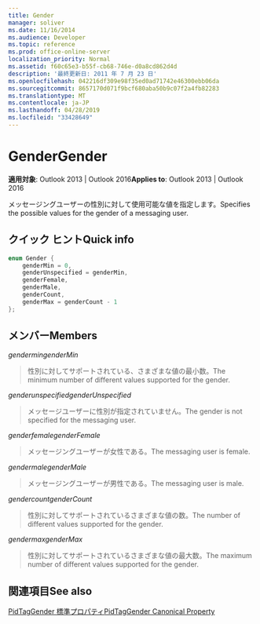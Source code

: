 ```yaml
---
title: Gender
manager: soliver
ms.date: 11/16/2014
ms.audience: Developer
ms.topic: reference
ms.prod: office-online-server
localization_priority: Normal
ms.assetid: f60c65e3-b55f-cb68-746e-d0a8cd862d4d
description: '最終更新日: 2011 年 7 月 23 日'
ms.openlocfilehash: 042216df309e98f35ed0ad71742e46300ebb06da
ms.sourcegitcommit: 8657170d071f9bcf680aba50b9c07f2a4fb82283
ms.translationtype: MT
ms.contentlocale: ja-JP
ms.lasthandoff: 04/28/2019
ms.locfileid: "33428649"
---
```

# <a name="gender"></a><span data-ttu-id="46ddf-103">Gender</span><span class="sxs-lookup"><span data-stu-id="46ddf-103">Gender</span></span>

  
  
<span data-ttu-id="46ddf-104">**適用対象**: Outlook 2013 | Outlook 2016</span><span class="sxs-lookup"><span data-stu-id="46ddf-104">**Applies to**: Outlook 2013 | Outlook 2016</span></span> 
  
<span data-ttu-id="46ddf-105">メッセージングユーザーの性別に対して使用可能な値を指定します。</span><span class="sxs-lookup"><span data-stu-id="46ddf-105">Specifies the possible values for the gender of a messaging user.</span></span>
  
## <a name="quick-info"></a><span data-ttu-id="46ddf-106">クイック ヒント</span><span class="sxs-lookup"><span data-stu-id="46ddf-106">Quick info</span></span>

```cpp
enum Gender { 
    genderMin = 0, 
    genderUnspecified = genderMin, 
    genderFemale, 
    genderMale, 
    genderCount, 
    genderMax = genderCount - 1 
}; 

```

## <a name="members"></a><span data-ttu-id="46ddf-107">メンバー</span><span class="sxs-lookup"><span data-stu-id="46ddf-107">Members</span></span>

 <span data-ttu-id="46ddf-108">_gendermin_</span><span class="sxs-lookup"><span data-stu-id="46ddf-108">_genderMin_</span></span>
  
> <span data-ttu-id="46ddf-109">性別に対してサポートされている、さまざまな値の最小数。</span><span class="sxs-lookup"><span data-stu-id="46ddf-109">The minimum number of different values supported for the gender.</span></span>
    
 <span data-ttu-id="46ddf-110">_genderunspecified_</span><span class="sxs-lookup"><span data-stu-id="46ddf-110">_genderUnspecified_</span></span>
  
> <span data-ttu-id="46ddf-111">メッセージユーザーに性別が指定されていません。</span><span class="sxs-lookup"><span data-stu-id="46ddf-111">The gender is not specified for the messaging user.</span></span>
    
 <span data-ttu-id="46ddf-112">_genderfemale_</span><span class="sxs-lookup"><span data-stu-id="46ddf-112">_genderFemale_</span></span>
  
> <span data-ttu-id="46ddf-113">メッセージングユーザーが女性である。</span><span class="sxs-lookup"><span data-stu-id="46ddf-113">The messaging user is female.</span></span>
    
 <span data-ttu-id="46ddf-114">_gendermale_</span><span class="sxs-lookup"><span data-stu-id="46ddf-114">_genderMale_</span></span>
  
> <span data-ttu-id="46ddf-115">メッセージングユーザーが男性である。</span><span class="sxs-lookup"><span data-stu-id="46ddf-115">The messaging user is male.</span></span>
    
 <span data-ttu-id="46ddf-116">_gendercount_</span><span class="sxs-lookup"><span data-stu-id="46ddf-116">_genderCount_</span></span>
  
> <span data-ttu-id="46ddf-117">性別に対してサポートされているさまざまな値の数。</span><span class="sxs-lookup"><span data-stu-id="46ddf-117">The number of different values supported for the gender.</span></span>
    
 <span data-ttu-id="46ddf-118">_gendermax_</span><span class="sxs-lookup"><span data-stu-id="46ddf-118">_genderMax_</span></span>
  
> <span data-ttu-id="46ddf-119">性別に対してサポートされているさまざまな値の最大数。</span><span class="sxs-lookup"><span data-stu-id="46ddf-119">The maximum number of different values supported for the gender.</span></span>
    
## <a name="see-also"></a><span data-ttu-id="46ddf-120">関連項目</span><span class="sxs-lookup"><span data-stu-id="46ddf-120">See also</span></span>



[<span data-ttu-id="46ddf-121">PidTagGender 標準プロパティ</span><span class="sxs-lookup"><span data-stu-id="46ddf-121">PidTagGender Canonical Property</span></span>](pidtaggender-canonical-property.md)

